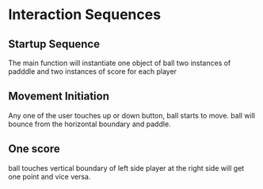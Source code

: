 # Interaction Sequences

## Startup Sequence

The main function will instantiate one object of ball two instances of padddle
and two instances of score for each player

## Movement Initiation

Any one of the user touches up or down button, ball starts to move.
ball will bounce from the horizontal boundary and paddle.

## One score

ball touches vertical boundary of left side 
player at the right side will get one point and vice versa.
